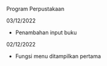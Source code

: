 Program Perpustakaan

03/12/2022
- Penambahan input buku

02/12/2022 
- Fungsi menu ditampilkan pertama
